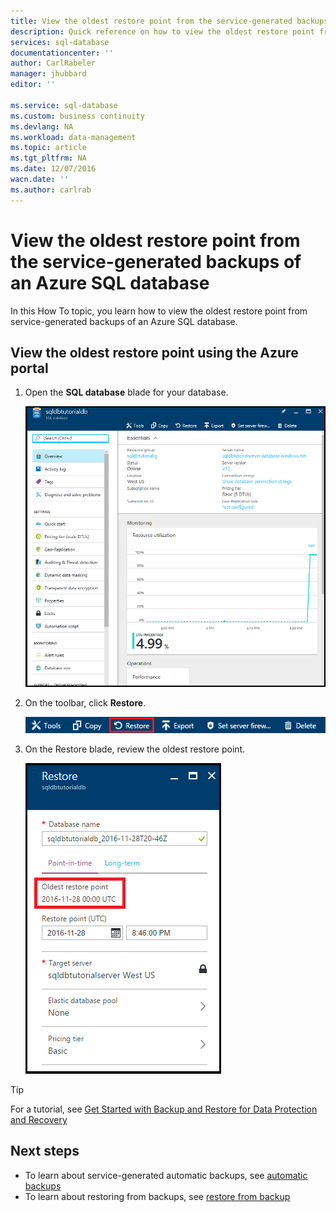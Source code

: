 ```yaml
---
title: View the oldest restore point from the service-generated backups of an Azure SQL database | Azure
description: Quick reference on how to view the oldest restore point from the service-generated backups of a database
services: sql-database
documentationcenter: ''
author: CarlRabeler
manager: jhubbard
editor: ''

ms.service: sql-database
ms.custom: business continuity
ms.devlang: NA
ms.workload: data-management
ms.topic: article
ms.tgt_pltfrm: NA
ms.date: 12/07/2016
wacn.date: ''
ms.author: carlrab
---
```


# View the oldest restore point from the service-generated backups of an Azure SQL database

In this How To topic, you learn how to view the oldest restore point from service-generated backups of an Azure SQL database.

## View the oldest restore point using the Azure portal

1. Open the **SQL database** blade for your database.

    ![new sample db blade](./media/sql-database-get-started/new-sample-db-blade.png)

2. On the toolbar, click **Restore**.

    ![restore toolbar](./media/sql-database-get-started-backup-recovery/restore-toolbar.png)

3. On the Restore blade, review the oldest restore point.

    ![oldest restore point](./media/sql-database-get-started-backup-recovery/oldest-restore-point.png)

> [!TIP]
> For a tutorial, see [Get Started with Backup and Restore for Data Protection and Recovery](./sql-database-get-started-backup-recovery.md)
>

## Next steps

- To learn about service-generated automatic backups, see [automatic backups](./sql-database-automated-backups.md)
- To learn about restoring from backups, see [restore from backup](./sql-database-recovery-using-backups.md)